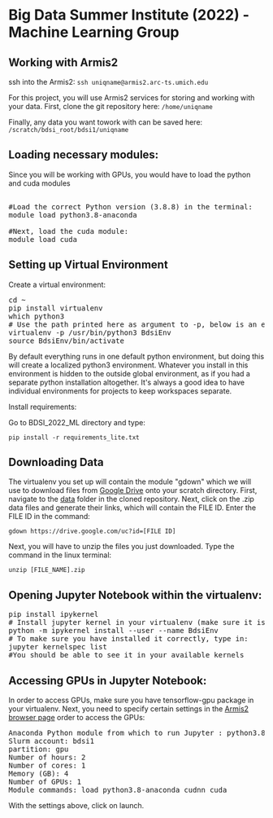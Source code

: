 # Big Data Summer Institute (2022) - Machine Learning Group

## Working with Armis2

ssh into the Armis2:
`ssh uniqname@armis2.arc-ts.umich.edu `

For this project, you will use Armis2 services for storing and working with your data. First, clone the git repository here:
`/home/uniqname`

Finally, any data you want towork with can be saved here:
`/scratch/bdsi_root/bdsi1/uniqname`

## Loading necessary modules:
Since you will be working with GPUs, you would have to load the python and cuda modules
<pre>

#Load the correct Python version (3.8.8) in the terminal:
module load python3.8-anaconda

#Next, load the cuda module:
module load cuda
</pre>

## Setting up Virtual Environment

Create a virtual environment:

<pre>
cd ~
pip install virtualenv
which python3
# Use the path printed here as argument to -p, below is an example
virtualenv -p /usr/bin/python3 BdsiEnv
source BdsiEnv/bin/activate
</pre>

By default everything runs in one default python environment,
but doing this will create a localized python3 environment. Whatever you install
in this environment is hidden to the outside global environment, as if you had
a separate python installation altogether. It's always a good idea
to have individual environments for projects to keep workspaces separate.

Install requirements:

Go to BDSI_2022_ML directory and type:

`pip install -r requirements_lite.txt`



## Downloading Data

The virtualenv you set up will contain the module "gdown" which we will use to download files from [Google Drive](https://drive.google.com/drive/folders/1Y-p0NUCtyVz4pKVxgyB8IQWubjOED497?usp=sharing) onto your scratch directory. First, navigate to the [data](https://github.com/comp-hci-lab/BDSI_2022_ML/tree/main/data) folder in the cloned repository. Next, click on the .zip data files and generate their links, which will contain the FILE ID. Enter the FILE ID in the command:

`gdown https://drive.google.com/uc?id=[FILE ID]`

Next, you will have to unzip the files you just downloaded. Type the command in the linux terminal:

`unzip [FILE_NAME].zip `

## Opening Jupyter Notebook within the virtualenv:

<pre>
pip install ipykernel
# Install jupyter kernel in your virtualenv (make sure it is active first)
python -m ipykernel install --user --name BdsiEnv
# To make sure you have installed it correctly, type in:
jupyter kernelspec list
#You should be able to see it in your available kernels
</pre>

## Accessing GPUs in Jupyter Notebook:
In order to access GPUs, make sure you have tensorflow-gpu package in your virtualenv. Next, you need to specify certain settings in the [Armis2 browser page](https://armis2.arc-ts.umich.edu/pun/sys/dashboard/batch_connect/sys/arcts_jupyter_notebook/session_contexts/new) order to access the GPUs:
<pre>
Anaconda Python module from which to run Jupyter : python3.8-anaconda/2021.05
Slurm account: bdsi1
partition: gpu
Number of hours: 2
Number of cores: 1
Memory (GB): 4
Number of GPUs: 1
Module commands: load python3.8-anaconda cudnn cuda
</pre>

With the settings above, click on launch.





